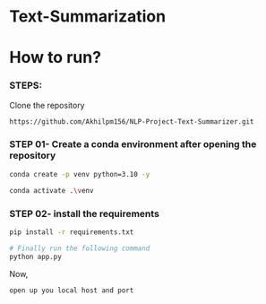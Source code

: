 # Text-Summarization


# How to run?
### STEPS:

Clone the repository

```bash
https://github.com/Akhilpm156/NLP-Project-Text-Summarizer.git
```
### STEP 01- Create a conda environment after opening the repository

```bash
conda create -p venv python=3.10 -y
```

```bash
conda activate .\venv
```


### STEP 02- install the requirements
```bash
pip install -r requirements.txt
```


```bash
# Finally run the following command
python app.py
```

Now,
```bash
open up you local host and port
```